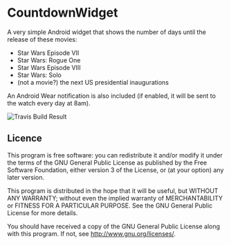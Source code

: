 CountdownWidget
===============

A very simple Android widget that shows the number of days
until the release of these movies: 
- Star Wars Episode VII
- Star Wars: Rogue One
- Star Wars Episode VIII
- Star Wars: Solo
- (not a movie?) the next US presidential inaugurations

An Android Wear notification is also included (if enabled, it will be sent to the watch every day at 8am).

![Travis Build Result](https://api.travis-ci.org/BoD/CountdownWidget.svg?branch=master)

Licence
-------

This program is free software: you can redistribute it and/or modify
it under the terms of the GNU General Public License as published by
the Free Software Foundation, either version 3 of the License, or
(at your option) any later version.

This program is distributed in the hope that it will be useful,
but WITHOUT ANY WARRANTY; without even the implied warranty of
MERCHANTABILITY or FITNESS FOR A PARTICULAR PURPOSE.  See the
GNU General Public License for more details.

You should have received a copy of the GNU General Public License
along with this program.  If not, see <http://www.gnu.org/licenses/>.
